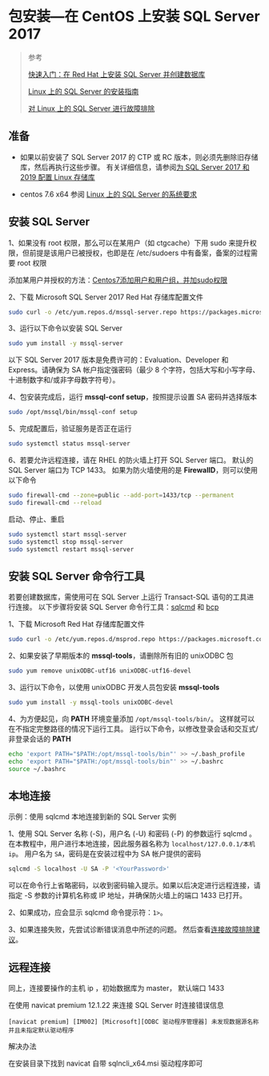 # 包安装—在 CentOS 上安装 SQL Server 2017

> 参考
>
> [快速入门：在 Red Hat 上安装 SQL Server 并创建数据库](https://docs.microsoft.com/zh-cn/sql/linux/quickstart-install-connect-red-hat?view=sql-server-linux-2017)
>
> [Linux 上的 SQL Server 的安装指南](https://docs.microsoft.com/zh-cn/sql/linux/sql-server-linux-setup?view=sql-server-ver15&viewFallbackFrom=sql-server-2016)
>
> [对 Linux 上的 SQL Server 进行故障排除](https://docs.microsoft.com/zh-cn/sql/linux/sql-server-linux-troubleshooting-guide?view=sql-server-ver15#connection)

## 准备

- 如果以前安装了 SQL Server 2017 的 CTP 或 RC 版本，则必须先删除旧存储库，然后再执行这些步骤。 有关详细信息，请参阅[为 SQL Server 2017 和 2019 配置 Linux 存储库](https://docs.microsoft.com/zh-cn/sql/linux/sql-server-linux-change-repo?view=sql-server-ver15)

- centos 7.6 x64 
  参阅 [Linux 上的 SQL Server 的系统要求](https://docs.microsoft.com/zh-cn/sql/linux/sql-server-linux-setup?view=sql-server-ver15#system)

## 安装 SQL Server

1、如果没有 root 权限，那么可以在某用户（如 ctgcache）下用 sudo 来提升权限，但前提是该用户已被授权，也即是在 /etc/sudoers 中有备案，备案的过程需要 root 权限

添加某用户并授权的方法：[Centos7添加用户和用户组，并加sudo权限](https://blog.csdn.net/qq_40384985/article/details/90055394)

2、下载 Microsoft SQL Server 2017 Red Hat 存储库配置文件

```bash
sudo curl -o /etc/yum.repos.d/mssql-server.repo https://packages.microsoft.com/config/rhel/7/mssql-server-2017.repo
```

3、运行以下命令以安装 SQL Server

```bash
sudo yum install -y mssql-server
```

以下 SQL Server 2017 版本是免费许可的：Evaluation、Developer 和 Express。请确保为 SA 帐户指定强密码（最少 8 个字符，包括大写和小写字母、十进制数字和/或非字母数字符号）。

4、包安装完成后，运行 **mssql-conf setup**，按照提示设置 SA 密码并选择版本

```bash
sudo /opt/mssql/bin/mssql-conf setup
```

5、完成配置后，验证服务是否正在运行

```bash
sudo systemctl status mssql-server
```

6、若要允许远程连接，请在 RHEL 的防火墙上打开 SQL Server 端口。 默认的 SQL Server 端口为 TCP 1433。 如果为防火墙使用的是 **FirewallD**，则可以使用以下命令

```bash
sudo firewall-cmd --zone=public --add-port=1433/tcp --permanent
sudo firewall-cmd --reload
```

启动、停止、重启

```bash
sudo systemctl start mssql-server
sudo systemctl stop mssql-server
sudo systemctl restart mssql-server
```



## 安装 SQL Server 命令行工具

若要创建数据库，需使用可在 SQL Server 上运行 Transact-SQL 语句的工具进行连接。 以下步骤将安装 SQL Server 命令行工具：[sqlcmd](https://docs.microsoft.com/zh-cn/sql/tools/sqlcmd-utility?view=sql-server-ver15) 和 [bcp](https://docs.microsoft.com/zh-cn/sql/tools/bcp-utility?view=sql-server-ver15)

1、下载 Microsoft Red Hat 存储库配置文件

```bash
sudo curl -o /etc/yum.repos.d/msprod.repo https://packages.microsoft.com/config/rhel/7/prod.repo
```

2、如果安装了早期版本的 **mssql-tools**，请删除所有旧的 unixODBC 包

```bash
sudo yum remove unixODBC-utf16 unixODBC-utf16-devel
```

3、运行以下命令，以使用 unixODBC 开发人员包安装 **mssql-tools**

```bash
sudo yum install -y mssql-tools unixODBC-devel
```

4、为方便起见，向 **PATH** 环境变量添加 `/opt/mssql-tools/bin/`。 这样就可以在不指定完整路径的情况下运行工具。 运行以下命令，以修改登录会话和交互式/非登录会话的 **PATH**

```bash
echo 'export PATH="$PATH:/opt/mssql-tools/bin"' >> ~/.bash_profile
echo 'export PATH="$PATH:/opt/mssql-tools/bin"' >> ~/.bashrc
source ~/.bashrc
```

## 本地连接

示例：使用 sqlcmd  本地连接到新的 SQL Server 实例

1、使用 SQL Server 名称 (-S)，用户名 (-U) 和密码 (-P) 的参数运行 sqlcmd  。 在本教程中，用户进行本地连接，因此服务器名称为 `localhost/127.0.0.1/本机ip`。 用户名为 `SA`，密码是在安装过程中为 SA 帐户提供的密码

```bash
sqlcmd -S localhost -U SA -P '<YourPassword>'
```

可以在命令行上省略密码，以收到密码输入提示。如果以后决定进行远程连接，请指定 -S  参数的计算机名称或 IP 地址，并确保防火墙上的端口 1433 已打开。

2、如果成功，应会显示 sqlcmd  命令提示符：`1>`。

3、如果连接失败，先尝试诊断错误消息中所述的问题。 然后查看[连接故障排除建议](https://docs.microsoft.com/zh-cn/sql/linux/sql-server-linux-troubleshooting-guide?view=sql-server-ver15#connection)。

## 远程连接

同上，连接要操作的主机 ip ，初始数据库为 master， 默认端口 1433

在使用 navicat premium 12.1.22 来连接 SQL Server 时连接错误信息

```
[navicat premium] [IM002] [Microsoft][ODBC 驱动程序管理器] 未发现数据源名称并且未指定默认驱动程序
```

解决办法

在安装目录下找到 navicat 自带 sqlncli_x64.msi 驱动程序即可



